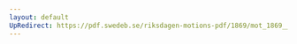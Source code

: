 ```yaml
---
layout: default
UpRedirect: https://pdf.swedeb.se/riksdagen-motions-pdf/1869/mot_1869__ak__00043.pdf
---
```

